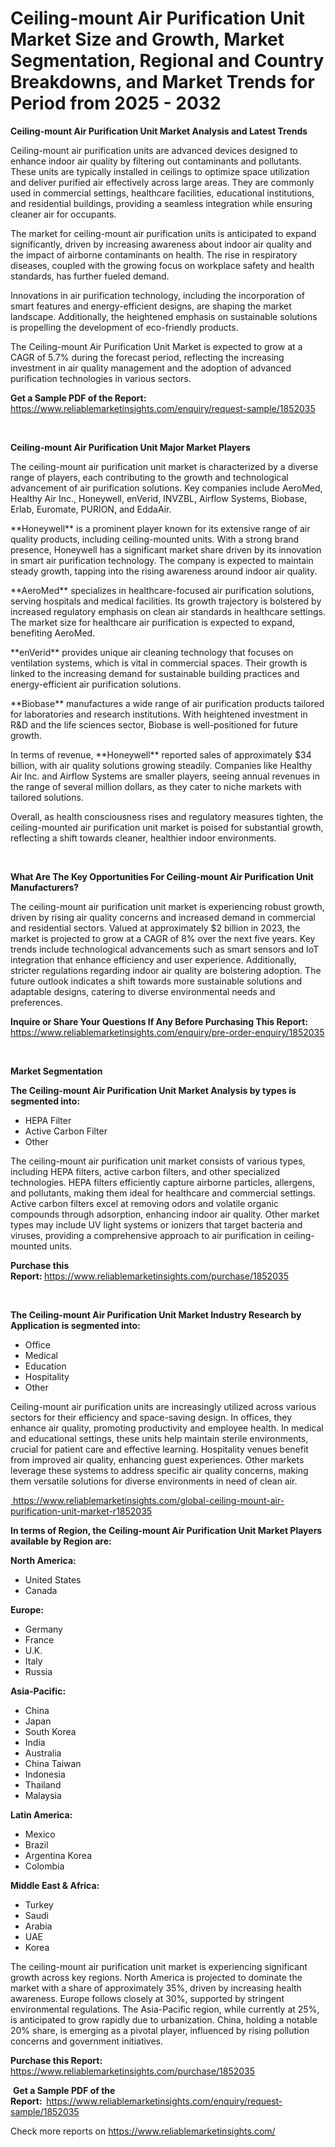 <p><h1>Ceiling-mount Air Purification Unit Market Size and Growth, Market Segmentation, Regional and Country Breakdowns, and Market Trends for Period from 2025 -  2032</h1></p><p><strong>Ceiling-mount Air Purification Unit Market Analysis and Latest Trends</strong></p>
<p><p>Ceiling-mount air purification units are advanced devices designed to enhance indoor air quality by filtering out contaminants and pollutants. These units are typically installed in ceilings to optimize space utilization and deliver purified air effectively across large areas. They are commonly used in commercial settings, healthcare facilities, educational institutions, and residential buildings, providing a seamless integration while ensuring cleaner air for occupants.</p><p>The market for ceiling-mount air purification units is anticipated to expand significantly, driven by increasing awareness about indoor air quality and the impact of airborne contaminants on health. The rise in respiratory diseases, coupled with the growing focus on workplace safety and health standards, has further fueled demand. </p><p>Innovations in air purification technology, including the incorporation of smart features and energy-efficient designs, are shaping the market landscape. Additionally, the heightened emphasis on sustainable solutions is propelling the development of eco-friendly products. </p><p>The Ceiling-mount Air Purification Unit Market is expected to grow at a CAGR of 5.7% during the forecast period, reflecting the increasing investment in air quality management and the adoption of advanced purification technologies in various sectors.</p></p>
<p><strong>Get a Sample PDF of the Report:&nbsp;</strong> <a href="https://www.reliablemarketinsights.com/enquiry/request-sample/1852035?utm_campaign=1994&utm_medium=2&utm_source=Github&utm_content=ia&utm_term=07012025&utm_id=ceiling-mount-air-purification-unit">https://www.reliablemarketinsights.com/enquiry/request-sample/1852035</a></p>
<p>&nbsp;</p>
<p><strong>Ceiling-mount Air Purification Unit Major Market Players</strong></p>
<p><p>The ceiling-mount air purification unit market is characterized by a diverse range of players, each contributing to the growth and technological advancement of air purification solutions. Key companies include AeroMed, Healthy Air Inc., Honeywell, enVerid, INVZBL, Airflow Systems, Biobase, Erlab, Euromate, PURION, and EddaAir.</p><p>**Honeywell** is a prominent player known for its extensive range of air quality products, including ceiling-mounted units. With a strong brand presence, Honeywell has a significant market share driven by its innovation in smart air purification technology. The company is expected to maintain steady growth, tapping into the rising awareness around indoor air quality.</p><p>**AeroMed** specializes in healthcare-focused air purification solutions, serving hospitals and medical facilities. Its growth trajectory is bolstered by increased regulatory emphasis on clean air standards in healthcare settings. The market size for healthcare air purification is expected to expand, benefiting AeroMed.</p><p>**enVerid** provides unique air cleaning technology that focuses on ventilation systems, which is vital in commercial spaces. Their growth is linked to the increasing demand for sustainable building practices and energy-efficient air purification solutions.</p><p>**Biobase** manufactures a wide range of air purification products tailored for laboratories and research institutions. With heightened investment in R&D and the life sciences sector, Biobase is well-positioned for future growth.</p><p>In terms of revenue, **Honeywell** reported sales of approximately $34 billion, with air quality solutions growing steadily. Companies like Healthy Air Inc. and Airflow Systems are smaller players, seeing annual revenues in the range of several million dollars, as they cater to niche markets with tailored solutions.</p><p>Overall, as health consciousness rises and regulatory measures tighten, the ceiling-mounted air purification unit market is poised for substantial growth, reflecting a shift towards cleaner, healthier indoor environments.</p></p>
<p>&nbsp;</p>
<p><strong>What Are The Key Opportunities For Ceiling-mount Air Purification Unit Manufacturers?</strong></p>
<p><p>The ceiling-mount air purification unit market is experiencing robust growth, driven by rising air quality concerns and increased demand in commercial and residential sectors. Valued at approximately $2 billion in 2023, the market is projected to grow at a CAGR of 8% over the next five years. Key trends include technological advancements such as smart sensors and IoT integration that enhance efficiency and user experience. Additionally, stricter regulations regarding indoor air quality are bolstering adoption. The future outlook indicates a shift towards more sustainable solutions and adaptable designs, catering to diverse environmental needs and preferences.</p></p>
<p><strong>Inquire or Share Your Questions If Any Before Purchasing This Report:</strong> <a href="https://www.reliablemarketinsights.com/enquiry/pre-order-enquiry/1852035?utm_campaign=1994&utm_medium=2&utm_source=Github&utm_content=ia&utm_term=07012025&utm_id=ceiling-mount-air-purification-unit">https://www.reliablemarketinsights.com/enquiry/pre-order-enquiry/1852035</a></p>
<p>&nbsp;</p>
<p><strong>Market Segmentation</strong></p>
<p><strong>The Ceiling-mount Air Purification Unit Market Analysis by types is segmented into:</strong></p>
<p><ul><li>HEPA Filter</li><li>Active Carbon Filter</li><li>Other</li></ul></p>
<p><p>The ceiling-mount air purification unit market consists of various types, including HEPA filters, active carbon filters, and other specialized technologies. HEPA filters efficiently capture airborne particles, allergens, and pollutants, making them ideal for healthcare and commercial settings. Active carbon filters excel at removing odors and volatile organic compounds through adsorption, enhancing indoor air quality. Other market types may include UV light systems or ionizers that target bacteria and viruses, providing a comprehensive approach to air purification in ceiling-mounted units.</p></p>
<p><strong>Purchase this Report:&nbsp;</strong><a href="https://www.reliablemarketinsights.com/purchase/1852035?utm_campaign=1994&utm_medium=2&utm_source=Github&utm_content=ia&utm_term=07012025&utm_id=ceiling-mount-air-purification-unit">https://www.reliablemarketinsights.com/purchase/1852035</a></p>
<p>&nbsp;</p>
<p><strong>The Ceiling-mount Air Purification Unit Market Industry Research by Application is segmented into:</strong></p>
<p><ul><li>Office</li><li>Medical</li><li>Education</li><li>Hospitality</li><li>Other</li></ul></p>
<p><p>Ceiling-mount air purification units are increasingly utilized across various sectors for their efficiency and space-saving design. In offices, they enhance air quality, promoting productivity and employee health. In medical and educational settings, these units help maintain sterile environments, crucial for patient care and effective learning. Hospitality venues benefit from improved air quality, enhancing guest experiences. Other markets leverage these systems to address specific air quality concerns, making them versatile solutions for diverse environments in need of clean air.</p></p>
<p><a href="https://www.reliablemarketinsights.com/global-ceiling-mount-air-purification-unit-market-r1852035?utm_campaign=1994&utm_medium=2&utm_source=Github&utm_content=ia&utm_term=07012025&utm_id=ceiling-mount-air-purification-unit">&nbsp;https://www.reliablemarketinsights.com/global-ceiling-mount-air-purification-unit-market-r1852035</a></p>
<p><strong>In terms of Region, the Ceiling-mount Air Purification Unit Market Players available by Region are:</strong></p>
<p>
    <p> <strong> North America: </strong>
        <ul>
            <li>United States</li>
            <li>Canada</li>
        </ul>
        </p> 
    <p> <strong> Europe: </strong>
        <ul>
            <li>Germany</li>
            <li>France</li>
            <li>U.K.</li>
            <li>Italy</li>
            <li>Russia</li>
        </ul>
        </p> 
    <p> <strong> Asia-Pacific: </strong>
        <ul>
            <li>China</li>
            <li>Japan</li>
            <li>South Korea</li>
            <li>India</li>
            <li>Australia</li>
            <li>China Taiwan</li>
            <li>Indonesia</li>
            <li>Thailand</li>
            <li>Malaysia</li>
        </ul>
        </p> 
    <p> <strong> Latin America: </strong>
        <ul>
            <li>Mexico</li>
            <li>Brazil</li>
            <li>Argentina Korea</li>
            <li>Colombia</li>
        </ul>
        </p> 
    <p> <strong> Middle East & Africa: </strong>
        <ul>
            <li>Turkey</li>
            <li>Saudi</li>
            <li>Arabia</li>
            <li>UAE</li>
            <li>Korea</li>
        </ul>
    </p>
    </p>
<p><p>The ceiling-mount air purification unit market is experiencing significant growth across key regions. North America is projected to dominate the market with a share of approximately 35%, driven by increasing health awareness. Europe follows closely at 30%, supported by stringent environmental regulations. The Asia-Pacific region, while currently at 25%, is anticipated to grow rapidly due to urbanization. China, holding a notable 20% share, is emerging as a pivotal player, influenced by rising pollution concerns and government initiatives.</p></p>
<p><strong>Purchase this Report: </strong><a href="https://www.reliablemarketinsights.com/purchase/1852035?utm_campaign=1994&utm_medium=2&utm_source=Github&utm_content=ia&utm_term=07012025&utm_id=ceiling-mount-air-purification-unit">https://www.reliablemarketinsights.com/purchase/1852035</a></p>
<p>&nbsp;<strong>Get a Sample PDF of the Report:&nbsp;&nbsp;</strong><a href="https://www.reliablemarketinsights.com/enquiry/request-sample/1852035?utm_campaign=1994&utm_medium=2&utm_source=Github&utm_content=ia&utm_term=07012025&utm_id=ceiling-mount-air-purification-unit">https://www.reliablemarketinsights.com/enquiry/request-sample/1852035</a></p>
<p><strong></strong></p>
<p>Check more reports on <a href="https://www.reliablemarketinsights.com/?utm_campaign=1994&utm_medium=2&utm_source=Github&utm_content=ia&utm_term=07012025&utm_id=ceiling-mount-air-purification-unit">https://www.reliablemarketinsights.com/</a></p>